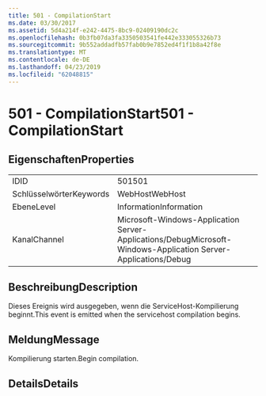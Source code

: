 ```yaml
---
title: 501 - CompilationStart
ms.date: 03/30/2017
ms.assetid: 5d4a214f-e242-4475-8bc9-02409190dc2c
ms.openlocfilehash: 0b3fb07da3fa3350503541fe442e333055326b73
ms.sourcegitcommit: 9b552addadfb57fab0b9e7852ed4f1f1b8a42f8e
ms.translationtype: MT
ms.contentlocale: de-DE
ms.lasthandoff: 04/23/2019
ms.locfileid: "62048815"
---
```

# <a name="501---compilationstart"></a><span data-ttu-id="63e8a-102">501 - CompilationStart</span><span class="sxs-lookup"><span data-stu-id="63e8a-102">501 - CompilationStart</span></span>
## <a name="properties"></a><span data-ttu-id="63e8a-103">Eigenschaften</span><span class="sxs-lookup"><span data-stu-id="63e8a-103">Properties</span></span>  
  
|||  
|-|-|  
|<span data-ttu-id="63e8a-104">ID</span><span class="sxs-lookup"><span data-stu-id="63e8a-104">ID</span></span>|<span data-ttu-id="63e8a-105">501</span><span class="sxs-lookup"><span data-stu-id="63e8a-105">501</span></span>|  
|<span data-ttu-id="63e8a-106">Schlüsselwörter</span><span class="sxs-lookup"><span data-stu-id="63e8a-106">Keywords</span></span>|<span data-ttu-id="63e8a-107">WebHost</span><span class="sxs-lookup"><span data-stu-id="63e8a-107">WebHost</span></span>|  
|<span data-ttu-id="63e8a-108">Ebene</span><span class="sxs-lookup"><span data-stu-id="63e8a-108">Level</span></span>|<span data-ttu-id="63e8a-109">Information</span><span class="sxs-lookup"><span data-stu-id="63e8a-109">Information</span></span>|  
|<span data-ttu-id="63e8a-110">Kanal</span><span class="sxs-lookup"><span data-stu-id="63e8a-110">Channel</span></span>|<span data-ttu-id="63e8a-111">Microsoft-Windows-Application Server-Applications/Debug</span><span class="sxs-lookup"><span data-stu-id="63e8a-111">Microsoft-Windows-Application Server-Applications/Debug</span></span>|  
  
## <a name="description"></a><span data-ttu-id="63e8a-112">Beschreibung</span><span class="sxs-lookup"><span data-stu-id="63e8a-112">Description</span></span>  
 <span data-ttu-id="63e8a-113">Dieses Ereignis wird ausgegeben, wenn die ServiceHost-Kompilierung beginnt.</span><span class="sxs-lookup"><span data-stu-id="63e8a-113">This event is emitted when the servicehost compilation begins.</span></span>  
  
## <a name="message"></a><span data-ttu-id="63e8a-114">Meldung</span><span class="sxs-lookup"><span data-stu-id="63e8a-114">Message</span></span>  
 <span data-ttu-id="63e8a-115">Kompilierung starten.</span><span class="sxs-lookup"><span data-stu-id="63e8a-115">Begin compilation.</span></span>  
  
## <a name="details"></a><span data-ttu-id="63e8a-116">Details</span><span class="sxs-lookup"><span data-stu-id="63e8a-116">Details</span></span>
